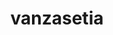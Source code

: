 ---
title: vanzasetia
github: https://github.com/vanzasetia
mode: dark
transition: 1s
score: 77.4
archetype:
- Descriptive
---